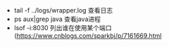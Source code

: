 - tail -f ../logs/wrapper.log   查看日志
- ps aux|grep java      查看java进程
- lsof -i:8030   列出谁在使用某个端口(https://www.cnblogs.com/sparkbj/p/7161669.html
